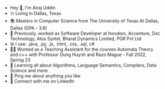 - Hey 👋, I'm Airaj Uddin
- ☃️ Living in Dallas, Texas
- 📚 Masters in Computer Science from The University of Texas At Dallas, Dallas (GPA - 3.6)
- 🏢 Previously, worked as Software Developer  at Inovalon, Accenture, Dxc Technology, Atos Syntel, Bharat Dynamics Limited, PGR Pvt Ltd
- ⚙️ I use: .java, .py, .js, .html, .css, .sql, c#
- 👨‍🏫 Worked as a Teaching Assistant for the courses Automata Theory and c++  with Professor Dung Huynh and Razo Mague - Fall 2022, Spring 23
- 🌱 Learning all about Algorithms, Language Semantics, Compilers, Data Science and more
- 💬 Ping me about anything you like
- 📱 Connect with me on LinkedIn


<!---
airajuddin1999/airajuddin1999 is a ✨ special ✨ repository because its `README.md` (this file) appears on your GitHub profile.
You can click the Preview link to take a look at your changes.
--->
